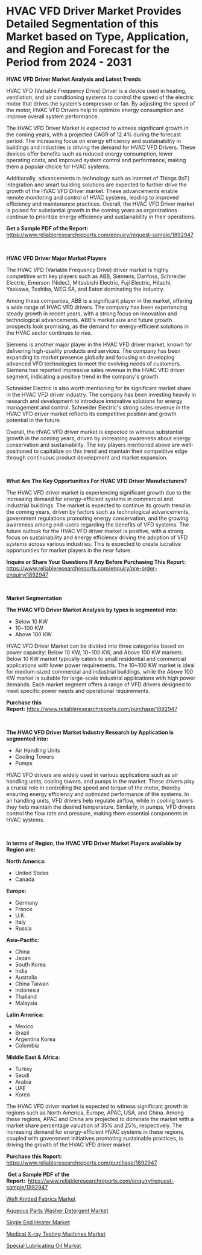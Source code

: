 <p><h1>HVAC VFD Driver Market Provides Detailed Segmentation of this Market based on Type, Application, and Region and Forecast for the Period from 2024 - 2031</h1></p><p><strong>HVAC VFD Driver Market Analysis and Latest Trends</strong></p>
<p><p>HVAC VFD (Variable Frequency Drive) Driver is a device used in heating, ventilation, and air conditioning systems to control the speed of the electric motor that drives the system’s compressor or fan. By adjusting the speed of the motor, HVAC VFD Drivers help to optimize energy consumption and improve overall system performance.</p><p>The HVAC VFD Driver Market is expected to witness significant growth in the coming years, with a projected CAGR of 12.4% during the forecast period. The increasing focus on energy efficiency and sustainability in buildings and industries is driving the demand for HVAC VFD Drivers. These devices offer benefits such as reduced energy consumption, lower operating costs, and improved system control and performance, making them a popular choice for HVAC systems.</p><p>Additionally, advancements in technology such as Internet of Things (IoT) integration and smart building solutions are expected to further drive the growth of the HVAC VFD Driver market. These advancements enable remote monitoring and control of HVAC systems, leading to improved efficiency and maintenance practices. Overall, the HVAC VFD Driver market is poised for substantial growth in the coming years as organizations continue to prioritize energy efficiency and sustainability in their operations.</p></p>
<p><strong>Get a Sample PDF of the Report:&nbsp;</strong> <a href="https://www.reliableresearchreports.com/enquiry/request-sample/1892947">https://www.reliableresearchreports.com/enquiry/request-sample/1892947</a></p>
<p>&nbsp;</p>
<p><strong>HVAC VFD Driver Major Market Players</strong></p>
<p><p>The HVAC VFD (Variable Frequency Drive) driver market is highly competitive with key players such as ABB, Siemens, Danfoss, Schneider Electric, Emerson (Nidec), Mitsubishi Electric, Fuji Electric, Hitachi, Yaskawa, Toshiba, WEG SA, and Eaton dominating the industry. </p><p>Among these companies, ABB is a significant player in the market, offering a wide range of HVAC VFD drivers. The company has been experiencing steady growth in recent years, with a strong focus on innovation and technological advancements. ABB's market size and future growth prospects look promising, as the demand for energy-efficient solutions in the HVAC sector continues to rise.</p><p>Siemens is another major player in the HVAC VFD driver market, known for delivering high-quality products and services. The company has been expanding its market presence globally and focusing on developing advanced VFD technologies to meet the evolving needs of customers. Siemens has reported impressive sales revenue in the HVAC VFD driver segment, indicating a positive trend in the company's growth.</p><p>Schneider Electric is also worth mentioning for its significant market share in the HVAC VFD driver industry. The company has been investing heavily in research and development to introduce innovative solutions for energy management and control. Schneider Electric's strong sales revenue in the HVAC VFD driver market reflects its competitive position and growth potential in the future.</p><p>Overall, the HVAC VFD driver market is expected to witness substantial growth in the coming years, driven by increasing awareness about energy conservation and sustainability. The key players mentioned above are well-positioned to capitalize on this trend and maintain their competitive edge through continuous product development and market expansion.</p></p>
<p>&nbsp;</p>
<p><strong>What Are The Key Opportunities For HVAC VFD Driver Manufacturers?</strong></p>
<p><p>The HVAC VFD driver market is experiencing significant growth due to the increasing demand for energy-efficient systems in commercial and industrial buildings. The market is expected to continue its growth trend in the coming years, driven by factors such as technological advancements, government regulations promoting energy conservation, and the growing awareness among end-users regarding the benefits of VFD systems. The future outlook for the HVAC VFD driver market is positive, with a strong focus on sustainability and energy efficiency driving the adoption of VFD systems across various industries. This is expected to create lucrative opportunities for market players in the near future.</p></p>
<p><strong>Inquire or Share Your Questions If Any Before Purchasing This Report:</strong> <a href="https://www.reliableresearchreports.com/enquiry/pre-order-enquiry/1892947">https://www.reliableresearchreports.com/enquiry/pre-order-enquiry/1892947</a></p>
<p>&nbsp;</p>
<p><strong>Market Segmentation</strong></p>
<p><strong>The HVAC VFD Driver Market Analysis by types is segmented into:</strong></p>
<p><ul><li>Below 10 KW</li><li>10~100 KW</li><li>Above 100 KW</li></ul></p>
<p><p>HVAC VFD Driver Market can be divided into three categories based on power capacity: Below 10 KW, 10~100 KW, and Above 100 KW markets. Below 10 KW market typically caters to small residential and commercial applications with lower power requirements. The 10~100 KW market is ideal for medium-sized commercial and industrial buildings, while the Above 100 KW market is suitable for large-scale industrial applications with high power demands. Each market segment offers a range of VFD drivers designed to meet specific power needs and operational requirements.</p></p>
<p><strong>Purchase this Report:&nbsp;</strong><a href="https://www.reliableresearchreports.com/purchase/1892947">https://www.reliableresearchreports.com/purchase/1892947</a></p>
<p>&nbsp;</p>
<p><strong>The HVAC VFD Driver Market Industry Research by Application is segmented into:</strong></p>
<p><ul><li>Air Handling Units</li><li>Cooling Towers</li><li>Pumps</li></ul></p>
<p><p>HVAC VFD drivers are widely used in various applications such as air handling units, cooling towers, and pumps in the market. These drivers play a crucial role in controlling the speed and torque of the motor, thereby ensuring energy efficiency and optimized performance of the systems. In air handling units, VFD drivers help regulate airflow, while in cooling towers they help maintain the desired temperature. Similarly, in pumps, VFD drivers control the flow rate and pressure, making them essential components in HVAC systems.</p></p>
<p>&nbsp;</p>
<p><strong>In terms of Region, the HVAC VFD Driver Market Players available by Region are:</strong></p>
<p>
    <p> <strong> North America: </strong>
        <ul>
            <li>United States</li>
            <li>Canada</li>
        </ul>
        </p> 
    <p> <strong> Europe: </strong>
        <ul>
            <li>Germany</li>
            <li>France</li>
            <li>U.K.</li>
            <li>Italy</li>
            <li>Russia</li>
        </ul>
        </p> 
    <p> <strong> Asia-Pacific: </strong>
        <ul>
            <li>China</li>
            <li>Japan</li>
            <li>South Korea</li>
            <li>India</li>
            <li>Australia</li>
            <li>China Taiwan</li>
            <li>Indonesia</li>
            <li>Thailand</li>
            <li>Malaysia</li>
        </ul>
        </p> 
    <p> <strong> Latin America: </strong>
        <ul>
            <li>Mexico</li>
            <li>Brazil</li>
            <li>Argentina Korea</li>
            <li>Colombia</li>
        </ul>
        </p> 
    <p> <strong> Middle East & Africa: </strong>
        <ul>
            <li>Turkey</li>
            <li>Saudi</li>
            <li>Arabia</li>
            <li>UAE</li>
            <li>Korea</li>
        </ul>
    </p>
    </p>
<p><p>The HVAC VFD driver market is expected to witness significant growth in regions such as North America, Europe, APAC, USA, and China. Among these regions, APAC and China are projected to dominate the market with a market share percentage valuation of 35% and 25%, respectively. The increasing demand for energy-efficient HVAC systems in these regions, coupled with government initiatives promoting sustainable practices, is driving the growth of the HVAC VFD driver market.</p></p>
<p><strong>Purchase this Report: </strong><a href="https://www.reliableresearchreports.com/purchase/1892947">https://www.reliableresearchreports.com/purchase/1892947</a></p>
<p>&nbsp;<strong>Get a Sample PDF of the Report:&nbsp;&nbsp;</strong><a href="https://www.reliableresearchreports.com/enquiry/request-sample/1892947">https://www.reliableresearchreports.com/enquiry/request-sample/1892947</a></p>
<p><strong></strong></p>
<p><p><a href="https://view.publitas.com/reportprime-1/weft-knitted-fabrics-market-research-report-reveals-the-latest-trends-and-opportunities-of-this-market-for-period-from-2024-2031/">Weft Knitted Fabrics Market</a></p><p><a href="https://view.publitas.com/reportprime-1/aqueous-parts-washer-detergent-market-research-report-provides-thorough-industry-overview-which-offers-an-in-depth-analysis-of-product-trends-and-new-market-divisions/">Aqueous Parts Washer Detergent Market</a></p><p><a href="https://cute-banjo-8ca.notion.site/Single-End-Heater-Market-Share-Market-New-Trends-Analysis-Report-By-Type-By-Application-By-End-u-a413c9c5f80d426b82f9da1a93025242">Single End Heater Market</a></p><p><a href="https://frill-swim-3cd.notion.site/Medical-X-ray-Testing-Machines-Market-Growth-Market-Trends-COVID-19-Impact-and-Forecasts-for-peri-38476c3725ef456c9e6e2f079e19eac1">Medical X-ray Testing Machines Market</a></p><p><a href="https://meowing-lemming-dd3.notion.site/Special-Lubricating-Oil-Market-with-the-goal-of-estimating-the-market-size-and-future-growth-potenti-b7dc0616e5ac4e3394b5a263f260b7bc">Special Lubricating Oil Market</a></p></p>